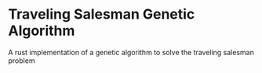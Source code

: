 # Traveling Salesman Genetic Algorithm

A rust implementation of a genetic algorithm to solve the traveling salesman problem
